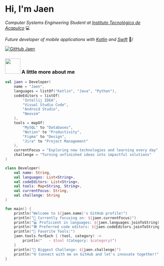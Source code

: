 # Hi, I'm Jaen

_Computer Systems Engineering Student at [Instituto Tecnológico de Acapulco](https://acapulco.tecnm.mx)_ 💻

_Future developer of mobile applications with [Kotlin](https://kotlinlang.org) and [Swift](https://swift.org)_ 🔬/

[![GitHub Jaen](https://img.shields.io/github/followers/jaennova?label=follow&style=social)](https://github.com/jaennova)

### <img src="https://media.giphy.com/media/VgCDAzcKvsR6OM0uWg/giphy.gif" width="50"> A little more about me  

```kotlin
val jaen = Developer(
    name = "Jaen",
    languages = listOf("Kotlin", "Java", "Python"),
    codeEditors = listOf(
        "Intellij IDEA", 
        "Visual Studio Code",
        "Android Studio", 
        "Neovim"
    ),
    tools = mapOf(
        "MySQL" to "Databases",
        "Notion" to "Productivity",
        "Figma" to "Design",
        "Jira" to "Project Management"
    ),
    currentFocus = "Exploring new technologies and learning every day",
    challenge = "Turning unfinished ideas into impactful solutions"
)

class Developer(
    val name: String,
    val languages: List<String>,
    val codeEditors: List<String>,
    val tools: Map<String, String>,
    val currentFocus: String,
    val challenge: String
)

fun main() {
    println("Welcome to ${jaen.name}'s GitHub profile!")
    println("🚀 Currently focusing on: ${jaen.currentFocus}")
    println("💻 Proficient in languages: ${jaen.languages.joinToString()}")
    println("🛠️ Preferred code editors: ${jaen.codeEditors.joinToString()}")
    println("🔧 Favorite Tools:")
    jaen.tools.forEach { (tool, category) ->
        println("   - $tool (Category: $category)")
    }
    println("🎯 Biggest Challenge: ${jaen.challenge}")
    println("🌐 Connect with me on GitHub and let's innovate together!")
}

```

